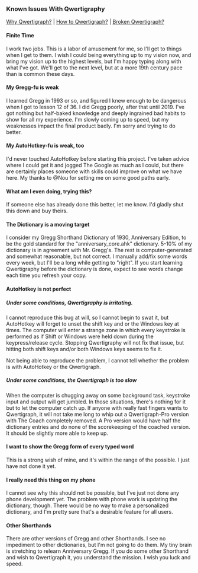 ### Known Issues With Qwertigraphy

[Why Qwertigraph?](https://github.com/codepoke-kk/qwertigraphy/blob/master/WhyQwertigraph.md) | 
[How to Qwertigraph?](https://github.com/codepoke-kk/qwertigraphy/blob/master/HowQwertigraph.md) | 
[Broken Qwertigraph?](https://github.com/codepoke-kk/qwertigraphy/blob/master/FixQwertigraph.md)

#### Finite Time
I work two jobs. This is a labor of amusement for me, so I'll get to things when I get to them. I wish I could being everything up to my vision now, and bring my vision up to the highest levels, but I'm happy typing along with what I've got. We'll get to the next level, but at a more 19th century pace than is common these days.

#### My Gregg-fu is weak
I learned Gregg in 1993 or so, and figured I knew enough to be dangerous when I got to lesson 12 of 36. I did Gregg poorly, after that until 2019. I've got nothing but half-baked knowledge and deeply ingrained bad habits to show for all my experience. I'm slowly coming up to speed, but my weaknesses impact the final product badly. I'm sorry and trying to do better.

#### My AutoHotkey-fu is weak, too
I'd never touched AutoHotkey before starting this project. I've taken advice where I could get it and jogged The Google as much as I could, but there are certainly places someone with skills could improve on what we have here. My thanks to @Nou for setting me on some good paths early.

#### What am I even doing, trying this?
If someone else has already done this better, let me know. I'd gladly shut this down and buy theirs.

#### The Dictionary is a moving target
I consider my Gregg Shorthand Dictionary of 1930, Anniversary Edition, to be the gold standard for the "anniversary_core.ahk" dictionary. 5-10% of my dictionary is in agreement with Mr. Gregg's. The rest is computer-generated and somewhat reasonable, but not correct. I manually add/fix some words every week, but I'll be a long while getting to "right". If you start learning Qwertigraphy before the dictionary is done, expect to see words change each time you refresh your copy. 

#### AutoHotkey is not perfect
##### Under some conditions, Qwertigraphy is irritating. 
I cannot reproduce this bug at will, so I cannot begin to swat it, but AutoHotkey will forget to unset the shift key and or the Windows key at times. The computer will enter a strange zone in which every keystroke is performed as if Shift or Windows were held down during the keypress/release cycle. Stopping Qwertigraphy will not fix that issue, but hitting both shift keys and/or both Windows keys seems to fix it. 

Not being able to reproduce the problem, I cannot tell whether the problem is with AutoHotkey or the Qwertigraph. 

##### Under some conditions, the Qwertigraph is too slow
When the computer is chugging away on some background task, keystroke input and output will get jumbled. In those situations, there's nothing for it but to let the computer catch up. If anyone with really fast fingers wants to Qwertigraph, it will not take me long to whip out a Qwertigraph-Pro version with The Coach completely removed. A Pro version would have half the dictionary entries and do none of the scorekeeping of the coached version. It should be slightly more able to keep up. 

#### I want to show the Gregg form of every typed word
This is a strong wish of mine, and it's within the range of the possible. I just have not done it yet. 

#### I really need this thing on my phone
I cannot see why this should not be possible, but I've just not done any phone development yet. The problem with phone work is updating the dictionary, though. There would be no way to make a personalized dictionary, and I'm pretty sure that's a desirable feature for all users.

#### Other Shorthands 
There are other versions of Gregg and other Shorthands. I see no impediment to other dictionaries, but I'm not going to do them. My tiny brain is stretching to relearn Anniversary Gregg. If you do some other Shorthand and wish to Qwertigraph it, you understand the mission. I wish you luck and speed.